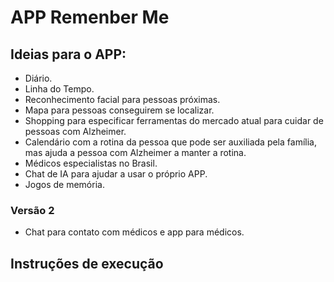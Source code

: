 # APP Remenber Me

## Ideias para o APP:

- Diário.
- Linha do Tempo.
- Reconhecimento facial para pessoas próximas.
- Mapa para pessoas conseguirem se localizar.
- Shopping para especificar ferramentas do mercado atual para cuidar de pessoas com Alzheimer.
- Calendário com a rotina da pessoa que pode ser auxiliada pela família, mas ajuda a pessoa com Alzheimer a manter a rotina.
- Médicos especialistas no Brasil.
- Chat de IA para ajudar a usar o próprio APP.
- Jogos de memória.

 ### Versão 2

- Chat para contato com médicos e app para médicos.

## Instruções de execução 
